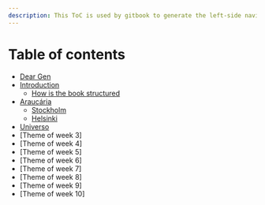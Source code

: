 ```yaml
---
description: This ToC is used by gitbook to generate the left-side navigation. Identation here will create sub-topics on the navigation.
---
```

# Table of contents

* [Dear Gen](README.md)
* [Introduction](introduction.md)
  * [How is the book structured](book.md)
* [Araucária](/01-araucaria/)
  * [Stockholm](/01-araucaria/stockholm.md)
  * [Helsinki](/01-araucaria/helsinki.md)
* [Universo](/02-universo/)
* [Theme of week 3]
* [Theme of week 4]
* [Theme of week 5]
* [Theme of week 6]
* [Theme of week 7]
* [Theme of week 8]
* [Theme of week 9]
* [Theme of week 10]

